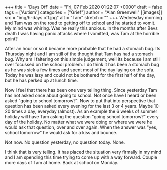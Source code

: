 +++
title = 'Days Off'
date = "Fri, 07 Feb 2020 01:22:07 +0000"
draft = false
tags = ['Autism']
categories = ["Grief"]
author = "Alan Greenwell"
[[images]]
  src = "img/h-days off.jpg"
  alt = "Tam"
  stretch = ""
+++
Wednesday morning and Tam was on the road to getting off to school and he started to vomit. My mind was whiring. Was he really this anxious. In the months after Bevs death I was having panic attacks where I vomitted, was Tam at the horrible point?
<!--more-->
After an hour or so it became more probable that he had a stomach bug. Its Thursday night and I am still of the thought that Tam has had a stomach bug. Why am I faltering on this simple judgement, well its because I am still over focussed on the school problem. I do think it has been a stomach bug as he was sick a few times and spent most of the day laying on the sofa. Today he was lazy and could not be bothered for the first half of the day, but he has perked up at lunch time.

Now I feel that there has been one very telling thing. Since yesterday Tam has not asked once about going to school. Not once have I heard or been asked "going to school tomorrow?". Now to put that into perspective that question has been asked every evening for the last 3 or 4 years. Maybe 10-20 times a day, everyday (almost). As an example the 6 weeks of summer holiday will have Tam asking the question "going school tomorrow?" every day of the holiday. No matter what we were doing or where we were he would ask that question, over and over again. When the answer was "yes, school tomorrow" he would ask for a kiss and bounce.

Not now. No question yesterday, no question today. None.

I think that is very telling. It has placed the situation very firmally in my mind and I am spending this time trying to come up with a way forward. Couple more days of Tam at home. Back at school on Monday.